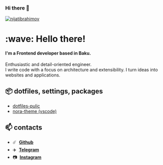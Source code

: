 ### Hi there 👋

<a href="https://github.com/nijatibrahimov">
  <img src="https://user-images.githubusercontent.com/51142227/192073451-0161c6aa-fe2a-45de-a5fe-e47e8072967d.jpg" alt="nijatibrahimov" align="center"/>
</a>
<h1 align="left">:wave: Hello there!</h1>
<div>

<h4 align="left">I'm a Frontend developer based in Baku.</h4>
Enthusiastic and detail-oriented engineer.<br>
I write code with a focus on architecture and extensibility. I turn ideas into websites and applications.<br>

## :package: dotfiles, settings, packages
- [dotfiles-pulic](https://github.com/nijatibrahimov/nora-theme)
- [nora-theme (vscode)](https://github.com/nijatibrahimov/nora-theme)

## 📫 contacts
- :comet: &nbsp;**[Github](https://github.com/nijatibrahimov)**
- :airplane: &nbsp;**[Telegram](https://t.me/nijatibrahimov)**
- :camera: &nbsp;**[Instagram](https://www.instagram.com/_nijatibrahimov)**
<br>
